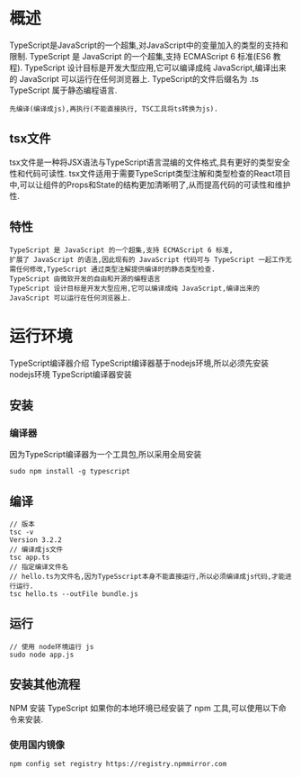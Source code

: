 # 概述
TypeScript是JavaScript的一个超集,对JavaScript中的变量加入的类型的支持和限制.
TypeScript 是 JavaScript 的一个超集,支持 ECMAScript 6 标准(ES6 教程).
TypeScript 设计目标是开发大型应用,它可以编译成纯 JavaScript,编译出来的 JavaScript 可以运行在任何浏览器上.
TypeScript的文件后缀名为 .ts
TypeScript 属于静态编程语言.
```
先编译(编译成js),再执行(不能直接执行, TSC工具将ts转换为js).
```
## tsx文件
tsx文件是一种将JSX语法与TypeScript语言混编的文件格式,具有更好的类型安全性和代码可读性.
tsx文件适用于需要TypeScript类型注解和类型检查的React项目中,可以让组件的Props和State的结构更加清晰明了,从而提高代码的可读性和维护性.
## 特性
```
TypeScript 是 JavaScript 的一个超集,支持 ECMAScript 6 标准,
扩展了 JavaScript 的语法,因此现有的 JavaScript 代码可与 TypeScript 一起工作无需任何修改,TypeScript 通过类型注解提供编译时的静态类型检查.
TypeScript 由微软开发的自由和开源的编程语言
TypeScript 设计目标是开发大型应用,它可以编译成纯 JavaScript,编译出来的 JavaScript 可以运行在任何浏览器上.
```
# 运行环境
TypeScript编译器介绍
TypeScript编译器基于nodejs环境,所以必须先安装nodejs环境
TypeScript编译器安装
## 安装
### 编译器
因为TypeScript编译器为一个工具包,所以采用全局安装
```
sudo npm install -g typescript
```
## 编译
```
// 版本
tsc -v
Version 3.2.2
// 编译成js文件
tsc app.ts
// 指定编译文件名
// hello.ts为文件名,因为TypeSscript本身不能直接运行,所以必须编译成js代码,才能进行运行.
tsc hello.ts --outFile bundle.js
```
## 运行
```
// 使用 node环境运行 js
sudo node app.js
```
## 安装其他流程
NPM 安装 TypeScript
如果你的本地环境已经安装了 npm 工具,可以使用以下命令来安装.
### 使用国内镜像
```
npm config set registry https://registry.npmmirror.com
```